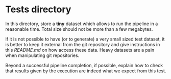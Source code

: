 
# Tests directory

In this directory, store a **tiny** dataset which allows to run the pipeline in
a reasonable time. Total size should not be more than a few megabytes.

If it is not possible to have (or to generate) a very small sized test dataset,
it is better to keep it external from the git repository and give instructions
in this _README.md_ on how access these data. Heavy datasets are a pain when
manipulating git repositories.

Beyond a successful pipeline completion, if possible, explain how to check that
results given by the execution are indeed what we expect from this test.
